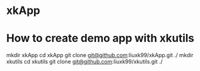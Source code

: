 # xkApp

# How to create demo app with xkutils
mkdir xkApp
cd xkApp
git clone git@github.com:liuxk99/xkApp.git ./
mkdir xkutils
cd xkutils
git clone git@github.com:liuxk99/xkutils.git ./
